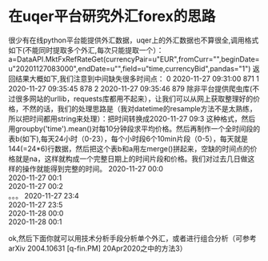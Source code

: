 # 在uqer平台研究外汇forex的思路

很少有在线python平台能提供外汇数据，uqer上的外汇数据也不算很全,调用格式如下(不能同时提取多个外汇,每次只能提取一个）：
a=DataAPI.MktFxRefRateGet(currencyPair=u"EUR",fromCurr="",beginDate=u"20201127083000",endDate=u"",field=u"time,currencyBid",pandas="1")
返回结果大概如下,我们注意到中间缺失很多时间点：
0 2020-11-27 09:31:00     871
1 2020-11-27 09:35:45     878
2 2020-11-27 09:35:46     879
除非平台提供爬虫库(不过很多网站的urllib，requests库都用不起来），让我们可以从网上获取整理好的价格，不然的话，我们的处理思路是（我对datetime的resample方法不是太熟练，所以把时间都用string来处理）：把时间转换成2020-11-27 09:3 这种格式，然后用groupby('time').mean()对每10分钟段求平均价格。然后再制作一个全时间段的表b(如下),每天24小时（0-23），每个小时段6个10min片段（0-5），每天就是144(=24*6)行数据，然后把这个表b和a用左merge()拼起来，空缺的时间点的价格就是na，这样就构成一个完整日期上的时间片段和价格。我们对过去几日做这样的操作就能得到完整的时间。
2020-11-27 00:0     
2020-11-27 00:1     
2020-11-27 00:2     
。。。
2020-11-27 23:4     
2020-11-27 23:5     
2020-11-28 00:0     
2020-11-28 00:1     

ok,然后下面你就可以用技术分析手段分析单个外汇，或者进行组合分析（可参考arXiv 2004.10631 [q-fin.PM] 20Apr2020之中的方法3）